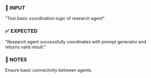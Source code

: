 ### 💬 INPUT
"Test basic coordination logic of research agent"

### ✅ EXPECTED
"Research agent successfully coordinates with prompt generator and returns valid result."

### 🔁 NOTES
Ensure basic connectivity between agents.
